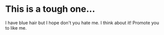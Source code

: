 # This is a tough one...
I have blue hair but I hope don't you hate me. I think about it!
Promote you to like me.